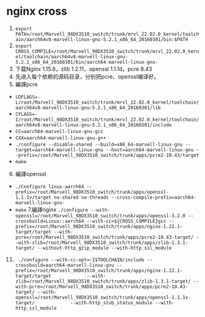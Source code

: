 # nginx cross 
1. `export PATH=/root/Marvell_98DX3510_switch/trunk/mrvl_22.02.0_kernel/toolchain/aarch64v8-marvell-linux-gnu-5.2.1_x86_64_20160301/bin:$PATH`
2. `export CROSS_COMPILE=/root/Marvell_98DX3510_switch/trunk/mrvl_22.02.0_kernel/toolchain/aarch64v8-marvell-linux-gnu-5.2.1_x86_64_20160301/bin/aarch64-marvell-linux-gnu-` 
3. 下载Nginx 1.15.6，zlib 1.2.11，openssl 1.1.1d，pcre 8.43
4. 先进入每个依赖的源码目录，分别把pcre、openssl编译好。
5. 編譯pcre
* `LDFLAGS=-L/root/Marvell_98DX3510_switch/trunk/mrvl_22.02.0_kernel/toolchain/aarch64v8-marvell-linux-gnu-5.2.1_x86_64_20160301/lib `
* `CFLAGS=-I/root/Marvell_98DX3510_switch/trunk/mrvl_22.02.0_kernel/toolchain/aarch64v8-marvell-linux-gnu-5.2.1_x86_64_20160301/include` 
* `CC=aarch64-marvell-linux-gnu-gcc` 
* `CXX=aarch64-marvell-linux-gnu-g++ `
* `./configure --disable-shared --build=x86_64-marvell-linux-gnu --target=aarch64-marvell-linux-gnu --host=aarch64-marvell-linux-gnu --prefix=/root/Marvell_98DX3510_switch/trunk/apps/pcre2-10.43/target`
* `make` 
6. 編譯openssl
* `./Configure linux-aarch64 --prefix=/root/Marvell_98DX3510_switch/trunk/apps/openssl-1.1.1v/target no-shared no-threads --cross-compile-prefix=aarch64-marvell-linux-gnu-`
* `make`
7.編譯nginx
 `./configure --with-openssl=/root/Marvell_98DX3510_switch/trunk/apps/openssl-3.2.0 --crossbuild=Linux::aarch64 --with-cc=${CROSS_COMPILE}gcc --prefix=/root/Marvell_98DX3510_switch/trunk/apps/nginx-1.22.1-target/target --with-pcre=/root/Marvell_98DX3510_switch/trunk/apps/pcre2-10.43-target/ --with-zlib=/root/Marvell_98DX3510_switch/trunk/apps/zlib-1.3.1-target/ --without-http_gzip_module --with-http_ssl_module`
11.  ` ./configure --with-cc-opt=-I$TOOLCHAIN/include --crossbuild=aarch64-marvell-linux-gnu --prefix=/root/Marvell_98DX3510_switch/trunk/apps/nginx-1.22.1-target/target             --with-zlib=/root/Marvell_98DX3510_switch/trunk/apps/zlib-1.3.1-target/ --with-pcre=/root/Marvell_98DX3510_switch/trunk/apps/pcre2-10.43-target/ --with-openssl=/root/Marvell_98DX3510_switch/trunk/apps/openssl-1.1.1v-target/             --with-http_stub_status_module --with-http_ssl_module`